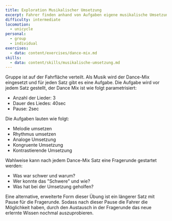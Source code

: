 ```yaml
---
title: Exploration Musikalischer Umsetzung
excerpt: Fahrer finden anhand von Aufgaben eigene musikalische Umsetzungen heraus.
difficulty: intermediate
locomotion:
  - unicycle
personal:
  - group
  - individual
exercises:
  - data: content/exercises/dance-mix.md
skills:
  - data: content/skills/musikalische-umsetzung.md
---
```


Gruppe ist auf der Fahrfläche verteilt. Als Musik wird der Dance-Mix eingesetzt
und für jeden Satz gibt es eine Aufgabe. Die Aufgabe wird vor jedem Satz
gestellt, der Dance Mix ist wie folgt parametrisiert:

* Anzahl der Lieder: 3
* Dauer des Liedes: 40sec
* Pause: 2sec

Die Aufgaben lauten wie folgt:

* Melodie umsetzen
* Rhythmus umsetzen
* Analoge Umsetzung
* Kongruente Umsetzung
* Kontrastierende Umsetzung

Wahlweise kann nach jedem Dance-Mix Satz eine Fragerunde gestartet werden:

* Was war schwer und warum?
* Wer konnte das "Schwere" und wie?
* Was hat bei der Umsetzung geholfen?

Eine alternative, erweiterte Form dieser Übung ist ein längerer Satz mit Pause
für die Fragerunde. Sodass nach dieser Pause die Fahrer die Möglichkeit haben,
durch den Austausch in der Fragerunde das neue erlernte Wissen nochmal auszuprobieren.
